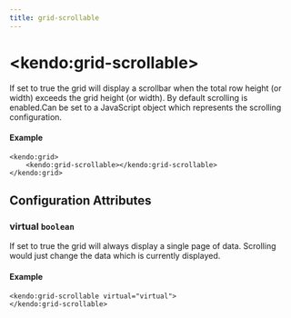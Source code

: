 ```yaml
---
title: grid-scrollable
---
```


# \<kendo:grid-scrollable\>

If set to true the grid will display a scrollbar when the total row height (or width) exceeds the grid height (or width). By default scrolling is enabled.Can be set to a JavaScript object which represents the scrolling configuration.

#### Example
    <kendo:grid>
        <kendo:grid-scrollable></kendo:grid-scrollable>
    </kendo:grid>

## Configuration Attributes

### virtual `boolean`

If set to true the grid will always display a single page of data. Scrolling would just change the data which is currently displayed.

#### Example
    <kendo:grid-scrollable virtual="virtual">
    </kendo:grid-scrollable>

